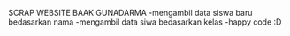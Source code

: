 SCRAP WEBSITE BAAK GUNADARMA
-mengambil data siswa baru bedasarkan nama
-mengambil data siwa bedasarkan kelas
-happy code :D